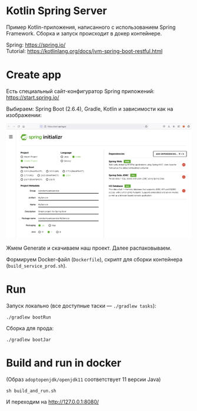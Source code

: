 # Kotlin Spring Server

Пример Kotlin-приложения, написанного с использованием Spring Framework. Сборка и запуск происходит в докер контейнере.

Spring: https://spring.io/  
Tutorial: https://kotlinlang.org/docs/jvm-spring-boot-restful.html  

# Create app

Есть специальный сайт-конфигуратор Spring приложений: https://start.spring.io/

Выбираем: Spring Boot (2.6.4), Gradle, Kotlin и зависимости как на изображении:

![Spring Initializr](docs/SpringInitializr.png)

Жмем Generate и скачиваем наш проект. Далее распаковываем.

Формируем Docker-файл (`Dockerfile`), скрипт для сборки контейнера (`build_service_prod.sh`).  

# Run

Запуск локально (все доступные таски — `./gradlew tasks`):

```
./gradlew bootRun
```

Сборка для прода:

```
./gradlew bootJar
```

# Build and run in docker

(Образ `adoptopenjdk/openjdk11` соответствует 11 версии Java)

```
sh build_and_run.sh
```

И переходим на http://127.0.0.1:8080/